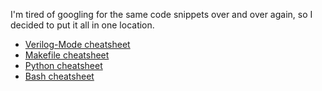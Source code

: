 I'm tired of googling for the same code snippets over and over again, so I decided to put it all in one location.

* [Verilog-Mode cheatsheet](verilogmode.html)
* [Makefile cheatsheet](makefile.html)
* [Python cheatsheet](python.html)
* [Bash cheatsheet](bash.html)
